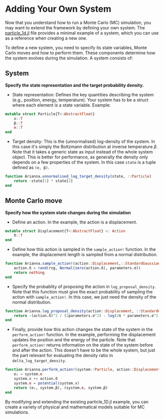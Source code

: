 # Adding Your Own System

Now that you understand how to run a Monte Carlo (MC) simulation, you may want to extend the framework by defining your own system. The [particle_1d.jl](https://github.com/TheDisorderedOrganization/Arianna/example/particle_1d/particle_1d.jl)  file provides a minimal example of a system, which you can use as a reference when creating a new one.

To define a new system, you need to specify its state variables, Monte Carlo moves and how to perform them. These components determine how the system evolves during the simulation. A system consists of:

## System

**Specify the state representation and the target probability density.**

- State representation: Defines the key quantities describing the system (e.g., position, energy, temperature). Your system has to be a struct where each element is a state variable. Example:
```julia
mutable struct Particle{T<:AbstractFloat}
    x::T
    β::T
    e::T
end
```
- Target density: This is the (unnormalised) log-density of the system. In this case it's simply the Boltzmann distribution at inverse temperature $\beta$. Note that it takes a generic state as input instead of the whole system object. This is better for performance, as generally the density only depends on a few properties of the system. In this case `state` is a tuple defined as `(e, β)`.
```julia
function Arianna.unnormalised_log_target_density(state, ::Particle)
    return -state[1] * state[2]
end
```

## Monte Carlo move

**Specify how the system state changes during the simulation**

- Define an action. In the example, the action is a displacement.
```julia
mutable struct Displacement{T<:AbstractFloat} <: Action
    δ::T
end
```
- Define how this action is sampled in the `sample_action!` function. In the example, the displacement length is sampled from a normal distribution.
```julia
function Arianna.sample_action!(action::Displacement,::StandardGaussian, parameters, system::Particle, rng)
    action.δ = rand(rng, Normal(zero(action.δ), parameters.σ))
    return nothing
end
```
- Specify the probablity of proposing the action in `log_proposal_density`. Note that this function must give the exact probability of sampling the action with `sample_action!`. In this case, we just need the density of the normal distribution.
```julia
function Arianna.log_proposal_density(action::Displacement, ::StandardGaussian, parameters, system::Particle)
    return -(action.δ)^2 / (2parameters.σ^2) - log(2π * parameters.σ^2) / 2
end
```
- Finally, provide how this action changes the state of the system in the `perform_action!` function. In the example, performing the displacement updates the position and the energy of the particle. Note that `perform_action!` returns information on the state of the system before and after the action. This doesn't have to be the whole system, but just the part relevant for evaluating the density ratio in `delta_log_target_density`.
```julia
function Arianna.perform_action!(system::Particle, action::Displacement)
    e₁ = system.e
    system.x += action.δ
    system.e = potential(system.x)
    return (e₁, system.β), (system.e, system.β)
end
```

By modifying and extending the existing particle_1D.jl example, you can create a variety of physical and mathematical models suitable for MC simulations.